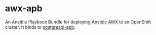# awx-apb

An Ansible Playbook Bundle for deploying [Ansible AWX](https://github.com/ansible/awx) to an OpenShift cluster. It binds to [postgresql-apb](https://github.com/ansibleplaybookbundle/postgresql-apb).
